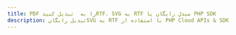 ---title: PDF را به  تبدیل کنیدRTF، SVG به RTF مبدل رایگان یا PHP SDKdescription: تبدیل رایگانSVG به RTF با استفاده از PHP Cloud APIs & SDK همچنین اسناد PDF را در Cloud ایجاد، ویرایش و رندر کنید.---